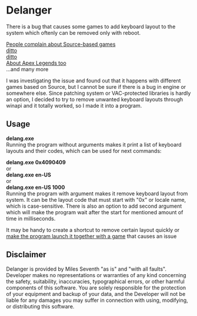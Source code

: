 # Delanger
There is a bug that causes some games to add keyboard layout to the system which oftenly can be removed only with reboot.

[People complain about Source-based games](https://steamcommunity.com/groups/SteamClientBeta/discussions/1/864976115478357063/)\
[ditto](https://itectec.com/superuser/how-to-prevent-source-engine-based-games-from-adding-the-english-us-keyboard-layout/)\
[ditto](https://answers.microsoft.com/en-us/windows/forum/all/keyboard-layout-changes-in-game/21d0ffec-55cc-46c5-aa4b-db99a222a263)\
[About Apex Legends too](https://answers.ea.com/t5/Bug-Reports/Adds-English-US-keyboard-to-Windows/td-p/7444127)\
...and many more

I was investigating the issue and found out that it happens with different games based on Source, but I cannot be sure if there is a bug in engine or somewhere else.
Since patching system or VAC-protected libraries is hardly an option, I decided to try to remove unwanted keyboard layouts through winapi and it totally worked, so I made it into a program.

## Usage
**delang.exe**\
Running the program without arguments makes it print a list of keyboard layouts and their codes, which can be used for next commands:

**delang.exe 0x4090409**\
or\
**delang.exe en-US**\
or\
**delang.exe en-US 1000**\
Running the program with argument makes it remove keyboard layout from system. It can be the layout code that must start with "0x" or locale name, which is case-sensitive. There is also an option to add second argument which will make the program wait after the start for mentioned amount of time in milliseconds.

It may be handy to create a shortcut to remove certain layout quickly or [make the program launch it together with a game](https://superuser.com/questions/745318/how-to-start-a-program-when-another-one-is-started) that causes an issue

## Disclaimer
Delanger is provided by Miles Seventh "as is" and "with all faults". Developer makes no representations or warranties of any kind concerning the safety, suitability, inaccuracies, typographical errors, or other harmful components of this software. You are solely responsible for the protection of your equipment and backup of your data, and the Developer will not be liable for any damages you may suffer in connection with using, modifying, or distributing this software.
